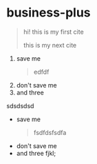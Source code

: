 # business-plus

> hi! this is my first cite
>
> this is my next cite

1. save me 
    > edfdf
1. don't save me
1. and three 

sdsdsdsd

* save me
    > fsdfdsfsdfa     
* don't save me
* and three
        fjkl;


